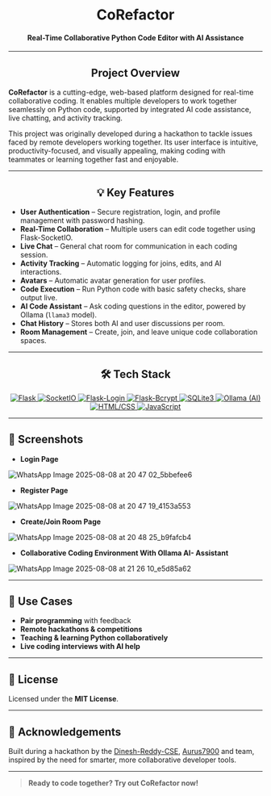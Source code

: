 <h1 align="center">CoRefactor</h1>
<h4 align="center">Real-Time Collaborative Python Code Editor with AI Assistance</h4>

---

<h2 align="center">Project Overview</h2>

**CoRefactor** is a cutting-edge, web-based platform designed for real-time collaborative coding. It enables multiple developers to work together seamlessly on Python code, supported by integrated AI code assistance, live chatting, and activity tracking.

This project was originally developed during a hackathon to tackle issues faced by remote developers working together. Its user interface is intuitive, productivity-focused, and visually appealing, making coding with teammates or learning together fast and enjoyable.

---

<h2 align="center">💡 Key Features</h2>

-   **User Authentication** – Secure registration, login, and profile management with password hashing.
-   **Real-Time Collaboration** – Multiple users can edit code together using Flask-SocketIO.
-   **Live Chat** – General chat room for communication in each coding session.
-   **Activity Tracking** – Automatic logging for joins, edits, and AI interactions.
-   **Avatars** – Automatic avatar generation for user profiles.
-   **Code Execution** – Run Python code with basic safety checks, share output live.
-   **AI Code Assistant** – Ask coding questions in the editor, powered by Ollama (`llama3` model).
-   **Chat History** – Stores both AI and user discussions per room.
-   **Room Management** – Create, join, and leave unique code collaboration spaces.

---

<h2 align="center">🛠️ Tech Stack</h2>

<p align="center">
  <a href="https://flask.palletsprojects.com/" target="_blank">
    <img src="https://img.shields.io/badge/Flask-000000?style=for-the-badge&logo=flask&logoColor=white" alt="Flask" />
  </a>
  <a href="https://flask-socketio.readthedocs.io/" target="_blank">
    <img src="https://img.shields.io/badge/SocketIO-000000?style=for-the-badge&logo=socket.io&logoColor=white" alt="SocketIO" />
  </a>
  <a href="https://flask-login.readthedocs.io/" target="_blank">
    <img src="https://img.shields.io/badge/Flask--Login-000000?style=for-the-badge&logo=flask&logoColor=white" alt="Flask-Login" />
  </a>
  <a href="https://flask-bcrypt.readthedocs.io/" target="_blank">
    <img src="https://img.shields.io/badge/Flask--Bcrypt-000000?style=for-the-badge&logo=flask&logoColor=white" alt="Flask-Bcrypt" />
  </a>
  <a href="https://docs.python.org/3/library/sqlite3.html" target="_blank">
    <img src="https://img.shields.io/badge/SQLite3-003B57?style=for-the-badge&logo=sqlite&logoColor=white" alt="SQLite3" />
  </a>
  <a href="https://ollama.ai/" target="_blank">
    <img src="https://img.shields.io/badge/Ollama-000000?style=for-the-badge&logo=ollama&logoColor=white" alt="Ollama (AI)" />
  </a>
  <a href="https://developer.mozilla.org/en-US/docs/Web/HTML" target="_blank">
    <img src="https://img.shields.io/badge/HTML5-E34F26?style=for-the-badge&logo=html5&logoColor=white" alt="HTML/CSS" />
  </a>
  <a href="https://developer.mozilla.org/en-US/docs/Web/JavaScript" target="_blank">
    <img src="https://img.shields.io/badge/JavaScript-F7DF1E?style=for-the-badge&logo=javascript&logoColor=black" alt="JavaScript" />
  </a>
</p>

---

## 🌟 Screenshots
- **Login Page**

![WhatsApp Image 2025-08-08 at 20 47 02_5bbefee6](https://github.com/user-attachments/assets/0e518b45-14f6-44c1-ac72-4963e0bb82a1)


- **Register Page**

![WhatsApp Image 2025-08-08 at 20 47 19_4153a553](https://github.com/user-attachments/assets/69fe0cc8-2e50-4f53-8c75-8ace5dbbf21e)


- **Create/Join Room Page**

![WhatsApp Image 2025-08-08 at 20 48 25_b9fafcb4](https://github.com/user-attachments/assets/0afc0e75-e7e1-4a01-8c79-98dcbebe2bbc)


- **Collaborative Coding Environment With Ollama AI- Assistant**

![WhatsApp Image 2025-08-08 at 21 26 10_e5d85a62](https://github.com/user-attachments/assets/93c90b23-7665-42f4-a62c-f94783380197)

---

## 📌 Use Cases

- **Pair programming** with feedback
- **Remote hackathons & competitions**
- **Teaching & learning Python collaboratively**
- **Live coding interviews with AI help**

---

## 📝 License

Licensed under the **MIT License**.

---

## 🙏 Acknowledgements

Built during a hackathon by the [Dinesh-Reddy-CSE](https://github.com/Dinesh-Reddy-CSE), [Aurus7900](https://github.com/Aurus7900) and team, inspired by the need for smarter, more collaborative developer tools.

---

> **Ready to code together? Try out CoRefactor now!**
